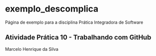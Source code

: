 # exemplo_descomplica
Página de exemplo para a disciplina Prática Integradora de Software

## Atividade Prática 10 - Trabalhando com GitHub

Marcelo Henrique da Silva
